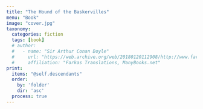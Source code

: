 ```yaml
---
title: "The Hound of the Baskervilles"
menu: "Book"
image: "cover.jpg"
taxonomy:
  categories: fiction
  tags: [book]
  # author:
  #   - name: "Sir Arthur Conan Doyle"
  #     url: "https://web.archive.org/web/20180120112908/http://www.farkastranslations.com/books/Doyle_Arthur_Conan-Hound_of_the_Baskervilles-en-fr-es-hu-fi-no.html"
  #     affiliation: "Farkas Translations, ManyBooks.net"
print:
  items: "@self.descendants"
  order:
    by: 'folder'
    dir: 'asc'
  process: true
---
```

